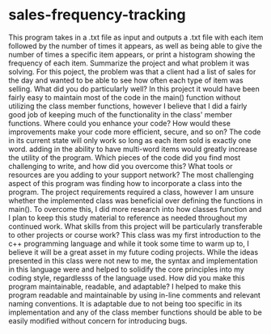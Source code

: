 # sales-frequency-tracking
This program takes in a .txt file as input and outputs a .txt file with each item followed by the number of times it appears, as well as being able to give the number of times a specific item appears, or print a histogram showing the frequency of each item.
Summarize the project and what problem it was solving.
  For this poject, the problem was that a client had a list of sales for the day and wanted to be able to see how often each type of item was selling.
What did you do particularly well?
  In this project it would have been fairly easy to maintain most of the code in the main() function without utilizing the class member functions, however I believe that I did a fairly good    job of keeping much of the functionality in the class' member functions. 
Where could you enhance your code? How would these improvements make your code more efficient, secure, and so on?
  The code in its current state will only work so long as each item sold is exactly one word. adding in the ability to have multi-word items would greatly increase the utility of the program.
Which pieces of the code did you find most challenging to write, and how did you overcome this? What tools or resources are you adding to your support network?
  The most challenging aspect of this program was finding how to incorporate a class into the program. The project requirements required a class, however I am unsure whether the implemented    class was beneficial over defining the functions in main(). To overcome this, I did more research into how classes function and I plan to keep this study material to reference as needed      throughout my continued work.
What skills from this project will be particularly transferable to other projects or course work?
  This class was my first introduction to the c++ programming language and while it took some time to warm up to, I believe it will be a great asset in my future coding projects. While the     ideas presented in this class were not new to me, the syntax and implementation in this language were and helped to solidify the core principles into my coding style, regardlesss of the      language used.
How did you make this program maintainable, readable, and adaptable?
  I helped to make this program readable and maintainable by using in-line comments and relevant naming conventions. It is adaptable due to not being too specific in its implementation and     any of the class member functions should be able to be easily modified without concern for introducing bugs. 
